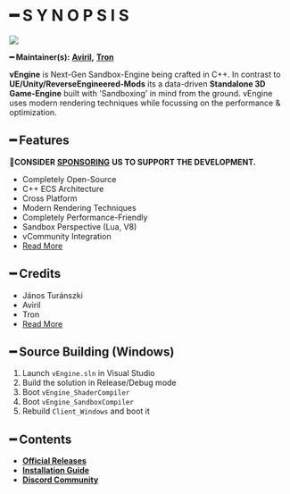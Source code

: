 # ━ S Y N O P S I S

![](https://cdn.discordapp.com/attachments/867657575725269003/907028708823539712/vStudio.png)

**━ Maintainer(s):** [**Aviril**](https://github.com/Aviril)**,** [**Tron**](https://github.com/OvileAmriam)

**vEngine** is Next-Gen Sandbox-Engine being crafted in C++. In contrast to **UE/Unity/ReverseEngineered-Mods** its a data-driven **Standalone 3D Game-Engine** built with 'Sandboxing' in mind from the ground. vEngine uses modern rendering techniques while focussing on the performance & optimization.

## ━ Features

💎**CONSIDER** [**SPONSORING**](https://ko-fi.com/ovileamriam) **US TO SUPPORT THE DEVELOPMENT.**

* Completely Open-Source
* C++ ECS Architecture
* Cross Platform
* Modern Rendering Techniques
* Completely Performance-Friendly
* Sandbox Perspective (Lua, V8)
* vCommunity Integration
* [Read More](Features.md)

## ━ Credits

* János Turánszki
* Aviril
* Tron
* [Read More](./)

## ━ Source Building (Windows)

1. Launch `vEngine.sln` in Visual Studio
2. Build the solution in Release/Debug mode
3. Boot `vEngine_ShaderCompiler`
4. Boot `vEngine_SandboxCompiler`
5. Rebuild `Client_Windows` and boot it

## ━ Contents

* [**Official Releases**](<README (1).md>)
* [**Installation Guide**](<README (1).md>)
* [**Discord Community**](http://discord.gg/ryc47wDEKb)
